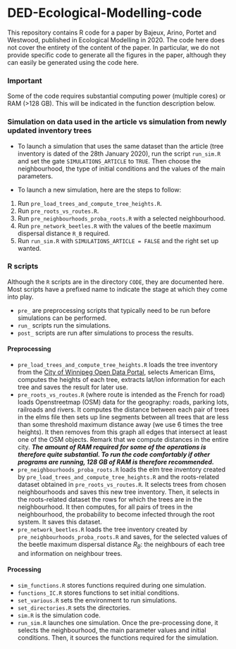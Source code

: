 # DED-Ecological-Modelling-code
This repository contains R code for a paper by Bajeux, Arino, Portet and Westwood, published in Ecological Modelling in 2020. The code here does not cover the entirety of the content of the paper. In particular, we do not provide specific code to generate all the figures in the paper, although they can easily be generated using the code here.

### Important
Some of the code requires substantial computing power (multiple cores) or RAM (>128 GB). This will be indicated in the function description below.

### Simulation on data used in the article vs simulation from newly updated inventory trees
- To launch a simulation that uses the same dataset than the article (tree inventory is dated of the 28th January 2020), run the script `run_sim.R` and set the gate `SIMULATIONS_ARTICLE` to `TRUE`. Then choose the neighbourhood, the type of initial conditions and the values of the main parameters.

- To launch a new simulation, here are the steps to follow: 
1. Run `pre_load_trees_and_compute_tree_heights.R`.
2. Run `pre_roots_vs_routes.R`.
3. Run `pre_neighbourhoods_proba_roots.R` with a selected neighbourhood.
4. Run `pre_network_beetles.R` with the values of the beetle maximum dispersal distance `R_B` required.
5. Run `run_sim.R` with `SIMULATIONS_ARTICLE = FALSE` and the right set up wanted.

### R scripts
Although the `R` scripts are in the directory `CODE`, they are documented here. Most scripts have a prefixed name to indicate the stage at which they come into play.

- `pre_` are preprocessing scripts that typically need to be run before simulations can be performed.
- `run_` scripts run the simulations.
- `post_` scripts are run after simulations to process the results.

#### Preprocessing 
- `pre_load_trees_and_compute_tree_heights.R` loads the tree inventory from the [City of Winnipeg Open Data Portal](), selects American Elms, computes the heights of each tree, extracts lat/lon information for each tree and saves the result for later use.
- `pre_roots_vs_routes.R` (where route is intended as the French for road) loads Openstreetmap (OSM) data for the geography: roads, parking lots, railroads and rivers. It computes the distance between each pair of trees in the elms file then sets up line segments between all trees that are less than some threshold maximum distance away (we use 6 times the tree heights). It then removes from this graph all edges that intersect at least one of the OSM objects. Remark that we compute distances in the entire city. ***The amount of RAM required for some of the operations is therefore quite substantial. To run the code comfortably if other programs are running, 128 GB of RAM is therefore recommended.***
- `pre_neighbourhoods_proba_roots.R` loads the elm tree inventory created by `pre_load_trees_and_compute_tree_heights.R` and the roots-related dataset obtained in `pre_roots_vs_routes.R`. It selects trees from chosen neighbourhoods and saves this new tree inventory. Then, it selects in the roots-related dataset the rows for which the trees are in the neighbourhood. It then computes, for all pairs of trees in the neighbourhood, the probability to become infected through the root system. It saves this dataset.
- `pre_network_beetles.R` loads the tree inventory created by `pre_neighbourhoods_proba_roots.R` and saves, for the selected values of the beetle maximum dispersal distance $R_B$: the neighbours of each tree and information on neighbour trees.

#### Processing
- `sim_functions.R` stores functions required during one simulation.
- `functions_IC.R` stores functions to set initial conditions.
- `set_various.R` sets the environment to run simulations.
- `set_directories.R` sets the directories.
- `sim.R` is the simulation code.
- `run_sim.R` launches one simulation. Once the pre-processing done, it selects the neighbourhood, the main parameter values and initial conditions. Then, it sources the functions required for the simulation.